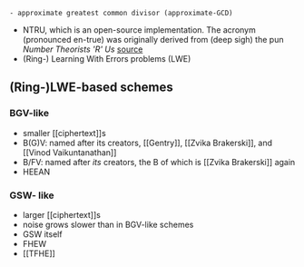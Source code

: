 	- approximate greatest common divisor (approximate-GCD)
- NTRU, which is an open-source implementation. The acronym (pronounced en-true) was originally derived from (deep sigh) the pun _Number Theorists 'R' Us_ [source](https://en.wikipedia.org/wiki/NTRU)
- (Ring-) Learning With Errors problems (LWE)

## (Ring-)LWE-based schemes
### BGV-like
- smaller [[ciphertext]]s
- B(G)V: named after its creators, [[Gentry]], [[Zvika Brakerski]], and [[Vinod Vaikuntanathan]]
- B/FV: named after *its* creators, the B of which is [[Zvika Brakerski]] again
- HEEAN
### GSW- like
- larger [[ciphertext]]s
- noise grows slower than in BGV-like schemes
- GSW itself
- FHEW
- [[TFHE]]